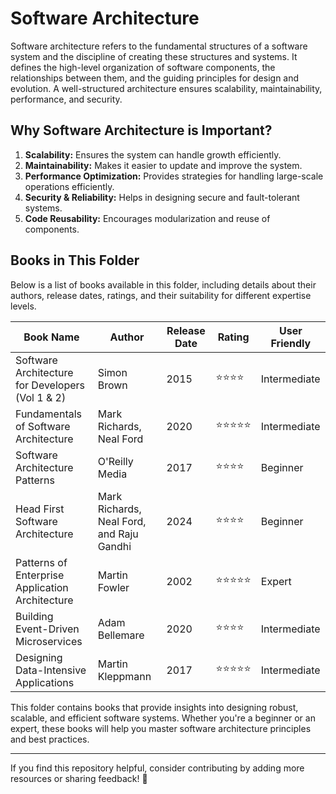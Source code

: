 # Software Architecture

Software architecture refers to the fundamental structures of a software system and the discipline of creating these structures and systems. It defines the high-level organization of software components, the relationships between them, and the guiding principles for design and evolution. A well-structured architecture ensures scalability, maintainability, performance, and security.

## Why Software Architecture is Important?
1. **Scalability:** Ensures the system can handle growth efficiently.
2. **Maintainability:** Makes it easier to update and improve the system.
3. **Performance Optimization:** Provides strategies for handling large-scale operations efficiently.
4. **Security & Reliability:** Helps in designing secure and fault-tolerant systems.
5. **Code Reusability:** Encourages modularization and reuse of components.

## Books in This Folder
Below is a list of books available in this folder, including details about their authors, release dates, ratings, and their suitability for different expertise levels.

| Book Name | Author | Release Date | Rating | User Friendly |
|-----------|--------|--------------|--------|--------------|
| Software Architecture for Developers (Vol 1 & 2) | Simon Brown | 2015 | ⭐⭐⭐⭐ | Intermediate |
| Fundamentals of Software Architecture | Mark Richards, Neal Ford | 2020 | ⭐⭐⭐⭐⭐ | Intermediate |
| Software Architecture Patterns | O'Reilly Media | 2017 | ⭐⭐⭐⭐ | Beginner |
| Head First Software Architecture | Mark Richards, Neal Ford, and Raju Gandhi | 2024 | ⭐⭐⭐⭐ | Beginner |
| Patterns of Enterprise Application Architecture | Martin Fowler | 2002 | ⭐⭐⭐⭐⭐ | Expert |
| Building Event-Driven Microservices | Adam Bellemare | 2020 | ⭐⭐⭐⭐ | Intermediate |
| Designing Data-Intensive Applications | Martin Kleppmann | 2017 | ⭐⭐⭐⭐⭐ | Intermediate |

This folder contains books that provide insights into designing robust, scalable, and efficient software systems. Whether you're a beginner or an expert, these books will help you master software architecture principles and best practices.

---
If you find this repository helpful, consider contributing by adding more resources or sharing feedback! 🚀

